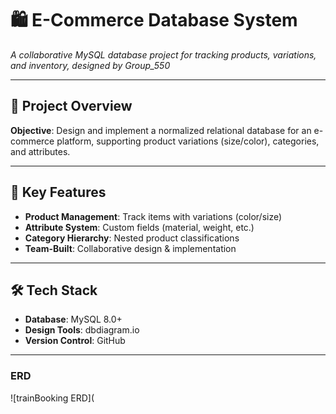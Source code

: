 # 🛍️ E-Commerce Database System 
*A collaborative MySQL database project for tracking products, variations, and inventory, designed by Group_550*

---

## 📌 **Project Overview**
**Objective**: Design and implement a normalized relational database for an e-commerce platform, supporting product variations (size/color), categories, and attributes.

---

## 🧩 **Key Features**
- **Product Management**: Track items with variations (color/size)  
- **Attribute System**: Custom fields (material, weight, etc.)  
- **Category Hierarchy**: Nested product classifications  
- **Team-Built**: Collaborative design & implementation  

---

## 🛠️ **Tech Stack**
- **Database**: MySQL 8.0+
- **Design Tools**: dbdiagram.io 
- **Version Control**: GitHub
---
### ERD
![trainBooking ERD](
